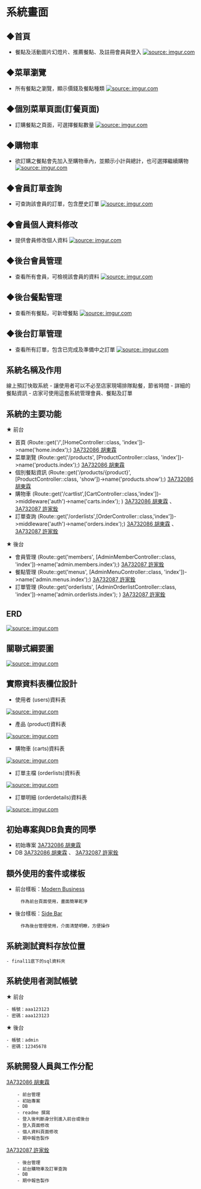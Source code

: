 # 系統畫面

## ◆首頁
- 餐點及活動圖片幻燈片、推薦餐點、及註冊會員與登入
<a href="https://imgur.com/r0Vfet3"><img src="https://i.imgur.com/r0Vfet3.png" title="source: imgur.com" /></a>

## ◆菜單瀏覽
- 所有餐點之瀏覽，顯示價錢及餐點種類
<a href="https://imgur.com/OshmB6x"><img src="https://i.imgur.com/OshmB6x.png" title="source: imgur.com" /></a>

## ◆個別菜單頁面(訂餐頁面)
- 訂購餐點之頁面，可選擇餐點數量
<a href="https://imgur.com/OMYdE2F"><img src="https://i.imgur.com/OMYdE2F.png" title="source: imgur.com" /></a>

## ◆購物車
- 欲訂購之餐點會先加入至購物車內，並顯示小計與總計，也可選擇繼續購物
<a href="https://imgur.com/l0U2IRR"><img src="https://i.imgur.com/l0U2IRR.png" title="source: imgur.com" /></a>

## ◆會員訂單查詢
- 可查詢該會員的訂單，包含歷史訂單
<a href="https://imgur.com/msKOMpN"><img src="https://i.imgur.com/msKOMpN.png" title="source: imgur.com" /></a>

## ◆會員個人資料修改
- 提供會員修改個人資料
<a href="https://imgur.com/e3HUEkS"><img src="https://i.imgur.com/e3HUEkS.png" title="source: imgur.com" /></a>



## ◆後台會員管理
- 查看所有會員，可檢視該會員的資料
<a href="https://imgur.com/Pz1cLax"><img src="https://i.imgur.com/Pz1cLax.png" title="source: imgur.com" /></a>

## ◆後台餐點管理
- 查看所有餐點，可新增餐點
<a href="https://imgur.com/DFs3TZx"><img src="https://i.imgur.com/DFs3TZx.png" title="source: imgur.com" /></a>

## ◆後台訂單管理
- 查看所有訂單，包含已完成及準備中之訂單
<a href="https://imgur.com/XvCa31d"><img src="https://i.imgur.com/XvCa31d.png" title="source: imgur.com" /></a>



## 系統名稱及作用

線上預訂快取系統
    - 讓使用者可以不必至店家現場排隊點餐，節省時間
    - 詳細的餐點資訊
    - 店家可使用這套系統管理會員、餐點及訂單


## 系統的主要功能
★ 前台
  - 首頁 (Route::get('/',[HomeController::class, 'index'])->name('home.index');)  [3A732086 胡東霖](https://github.com/3A732086)
  - 菜單瀏覽 (Route::get('/products', [ProductController::class, 'index'])->name('products.index');) [3A732086 胡東霖](https://github.com/3A732086)
  - 個別餐點資訊 (Route::get('/products/{product}', [ProductController::class, 'show'])->name('products.show');) [3A732086 胡東霖](https://github.com/3A732086)
  - 購物車 (Route::get('/cartlist',[CartController::class,'index'])->middleware('auth')->name('carts.index'); ) [3A732086 胡東霖](https://github.com/3A732086) 、 [3A732087 許家銓](https://github.com/3A732087)
  - 訂單查詢 (Route::get('/orderlists',[OrderController::class,'index'])->middleware('auth')->name('orders.index');) [3A732086 胡東霖](https://github.com/3A732086) 、 [3A732087 許家銓](https://github.com/3A732087)

★ 後台
  - 會員管理 (Route::get('members', [AdminMemberController::class, 'index'])->name('admin.members.index');) [3A732087 許家銓](https://github.com/3A732087)
  - 餐點管理 (Route::get('menus', [AdminMenuController::class, 'index'])->name('admin.menus.index');) [3A732087 許家銓](https://github.com/3A732087)
  - 訂單管理 (Route::get('orderlists', [AdminOrderlistController::class, 'index'])->name('admin.orderlists.index'); ) [3A732087 許家銓](https://github.com/3A732087)
  
## ERD
<a href="https://imgur.com/Upvdt9v"><img src="https://i.imgur.com/Upvdt9v.png" title="source: imgur.com" /></a>


## 關聯式綱要圖
<a href="https://imgur.com/9PG1V0k"><img src="https://i.imgur.com/9PG1V0k.png" title="source: imgur.com" /></a>


## 實際資料表欄位設計

- 使用者 (users)資料表

<a href="https://imgur.com/TFdhtSS"><img src="https://i.imgur.com/TFdhtSS.png" title="source: imgur.com" /></a>

- 產品 (product)資料表

<a href="https://imgur.com/y5ydQrM"><img src="https://i.imgur.com/y5ydQrM.png" title="source: imgur.com" /></a>

- 購物車 (carts)資料表

<a href="https://imgur.com/OVpJgWw"><img src="https://i.imgur.com/OVpJgWw.png" title="source: imgur.com" /></a>

- 訂單主檔 (orderlists)資料表

<a href="https://imgur.com/gtqYIdm"><img src="https://i.imgur.com/gtqYIdm.png" title="source: imgur.com" /></a>

- 訂單明細 (orderdetails)資料表

<a href="https://imgur.com/HQMy2dz"><img src="https://i.imgur.com/HQMy2dz.png" title="source: imgur.com" /></a>


## 初始專案與DB負責的同學 

- 初始專案 [3A732086 胡東霖](https://github.com/3A732086) 
- DB [3A732086 胡東霖](https://github.com/3A732086) 、 [3A732087 許家銓](https://github.com/3A732087)



## 額外使用的套件或樣板

- 前台樣板：[Modern Business](https://startbootstrap.com/template/modern-business) 

        作為前台頁面使用，畫面簡單乾淨

- 後台樣板：[Side Bar](https://startbootstrap.com/template/simple-sidebar) 

        作為後台管理使用，介面清楚明瞭，方便操作
        

## 系統測試資料存放位置
    
    - final11底下的sql資料夾

## 系統使用者測試帳號

★ 前台

    - 帳號：aaa123123
    - 密碼：aaa123123
    
★ 後台

    - 帳號：admin
    - 密碼：12345678


## 系統開發人員與工作分配

   [3A732086 胡東霖](https://github.com/3A732086)
    
        - 前台管理
        - 初始專案
        - DB 
        - readme 撰寫
        - 登入後判斷身分別進入前台或後台
        - 登入頁面修改
        - 個人資料頁面修改
        - 期中報告製作

    
   [3A732087 許家銓](https://github.com/3A732087)
    
        - 後台管理
        - 前台購物車及訂單查詢
        - DB
        - 期中報告製作
        
